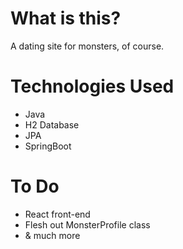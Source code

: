 # What is this?

A dating site for monsters, of course.

# Technologies Used
- Java 
- H2 Database
- JPA
- SpringBoot

# To Do
- React front-end
- Flesh out MonsterProfile class
- & much more